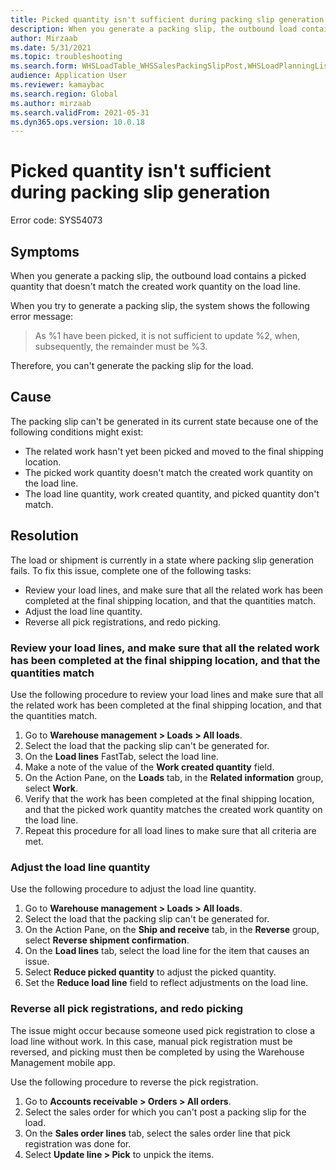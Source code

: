```yaml
---
title: Picked quantity isn't sufficient during packing slip generation
description: When you generate a packing slip, the outbound load contains a picked quantity that doesn't match the created work quantity on the load line.
author: Mirzaab
ms.date: 5/31/2021
ms.topic: troubleshooting
ms.search.form: WHSLoadTable_WHSSalesPackingSlipPost,WHSLoadPlanningListPage_WHSSalesPackingSlipPost,WHSLoadPlanningWorkbench_WHSSalesPackingSlipPost
audience: Application User
ms.reviewer: kamaybac
ms.search.region: Global
ms.author: mirzaab
ms.search.validFrom: 2021-05-31
ms.dyn365.ops.version: 10.0.18
---
```


# Picked quantity isn't sufficient during packing slip generation

Error code: SYS54073

## Symptoms

When you generate a packing slip, the outbound load contains a picked quantity that doesn't match the created work quantity on the load line.

When you try to generate a packing slip, the system shows the following error message:

> As %1 have been picked, it is not sufficient to update %2, when, subsequently, the remainder must be %3.

Therefore, you can't generate the packing slip for the load.

## Cause

The packing slip can't be generated in its current state because one of the following conditions might exist:

- The related work hasn't yet been picked and moved to the final shipping location.
- The picked work quantity doesn't match the created work quantity on the load line.
- The load line quantity, work created quantity, and picked quantity don't match.

## Resolution

The load or shipment is currently in a state where packing slip generation fails. To fix this issue, complete one of the following tasks:

- Review your load lines, and make sure that all the related work has been completed at the final shipping location, and that the quantities match.
- Adjust the load line quantity.
- Reverse all pick registrations, and redo picking.

### Review your load lines, and make sure that all the related work has been completed at the final shipping location, and that the quantities match

Use the following procedure to review your load lines and make sure that all the related work has been completed at the final shipping location, and that the quantities match.

1. Go to **Warehouse management \> Loads \> All loads**.
1. Select the load that the packing slip can't be generated for.
1. On the **Load lines** FastTab, select the load line.
1. Make a note of the value of the **Work created quantity** field.
1. On the Action Pane, on the **Loads** tab, in the **Related information** group, select **Work**.
1. Verify that the work has been completed at the final shipping location, and that the picked work quantity matches the created work quantity on the load line.
1. Repeat this procedure for all load lines to make sure that all criteria are met.

### Adjust the load line quantity

Use the following procedure to adjust the load line quantity.

1. Go to **Warehouse management \> Loads \> All loads**.
1. Select the load that the packing slip can't be generated for.
1. On the Action Pane, on the **Ship and receive** tab, in the **Reverse** group, select **Reverse shipment confirmation**.
1. On the **Load lines** tab, select the load line for the item that causes an issue.
1. Select **Reduce picked quantity** to adjust the picked quantity.
1. Set the **Reduce load line** field to reflect adjustments on the load line.

### Reverse all pick registrations, and redo picking

The issue might occur because someone used pick registration to close a load line without work. In this case, manual pick registration must be reversed, and picking must then be completed by using the Warehouse Management mobile app.

Use the following procedure to reverse the pick registration.

1. Go to **Accounts receivable \> Orders \> All orders**.
1. Select the sales order for which you can't post a packing slip for the load.
1. On the **Sales order lines** tab, select the sales order line that pick registration was done for.
1. Select **Update line \> Pick** to unpick the items.
